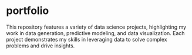 # portfolio
This repository features a variety of data science projects, highlighting my work in data generation, predictive modeling, and data visualization. Each project demonstrates my skills in leveraging data to solve complex problems and drive insights.
